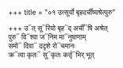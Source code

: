 +++
title = "०१ उत्सूर्यो बृहदर्चींष्यश्रेत्पुरु"

+++
उ᳓त् सू᳓रियो बृह᳓द् अर्चीं᳓षि अश्रेत्  
पुरु᳓ वि᳓श्वा ज᳓निम मा᳓नुषाणाम्  
समो᳓ दिवा᳓ ददृशे रो᳓चमानः  
क्र᳓त्वा कृतः᳓ सु᳓कृतः कर्तृ᳓भिर् भूत्